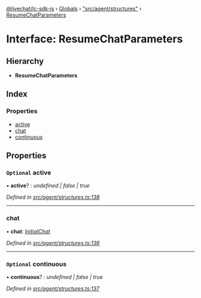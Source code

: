 [@livechat/lc-sdk-js](../README.md) › [Globals](../globals.md) › ["src/agent/structures"](../modules/_src_agent_structures_.md) › [ResumeChatParameters](_src_agent_structures_.resumechatparameters.md)

# Interface: ResumeChatParameters

## Hierarchy

* **ResumeChatParameters**

## Index

### Properties

* [active](_src_agent_structures_.resumechatparameters.md#optional-active)
* [chat](_src_agent_structures_.resumechatparameters.md#chat)
* [continuous](_src_agent_structures_.resumechatparameters.md#optional-continuous)

## Properties

### `Optional` active

• **active**? : *undefined | false | true*

*Defined in [src/agent/structures.ts:138](https://github.com/livechat/lc-sdk-js/blob/aff69b2/src/agent/structures.ts#L138)*

___

###  chat

• **chat**: *[InitialChat](_src_objects_index_.initialchat.md)*

*Defined in [src/agent/structures.ts:136](https://github.com/livechat/lc-sdk-js/blob/aff69b2/src/agent/structures.ts#L136)*

___

### `Optional` continuous

• **continuous**? : *undefined | false | true*

*Defined in [src/agent/structures.ts:137](https://github.com/livechat/lc-sdk-js/blob/aff69b2/src/agent/structures.ts#L137)*
